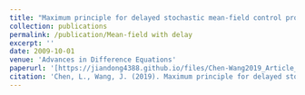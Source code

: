 ```yaml
---
title: "Maximum principle for delayed stochastic mean-field control problem with state constraint"
collection: publications
permalink: /publication/Mean-field with delay
excerpt: ''
date: 2009-10-01
venue: 'Advances in Difference Equations'
paperurl: '[https://jiandong4388.github.io/files/Chen-Wang2019_Article_MaximumPrincipleForDelayedStoc.pdf](https://link.springer.com/article/10.1186/s13662-019-2283-1)'
citation: 'Chen, L., Wang, J. (2019). Maximum principle for delayed stochastic mean-field control problem with state constraint. Advances in Difference Equations, 2019(1), 1-25.'
---
```

